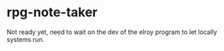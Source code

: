 # rpg-note-taker

Not ready yet, need to wait on the dev of the elroy program to let locally systems run.